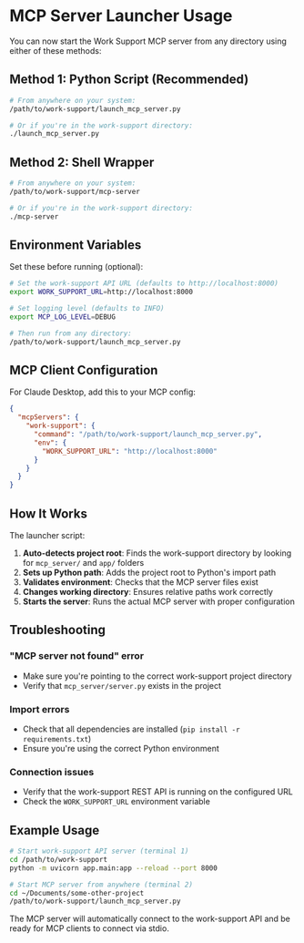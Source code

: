 # MCP Server Launcher Usage

You can now start the Work Support MCP server from any directory using either of these methods:

## Method 1: Python Script (Recommended)

```bash
# From anywhere on your system:
/path/to/work-support/launch_mcp_server.py

# Or if you're in the work-support directory:
./launch_mcp_server.py
```

## Method 2: Shell Wrapper

```bash
# From anywhere on your system:
/path/to/work-support/mcp-server

# Or if you're in the work-support directory:
./mcp-server
```

## Environment Variables

Set these before running (optional):

```bash
# Set the work-support API URL (defaults to http://localhost:8000)
export WORK_SUPPORT_URL=http://localhost:8000

# Set logging level (defaults to INFO)
export MCP_LOG_LEVEL=DEBUG

# Then run from any directory:
/path/to/work-support/launch_mcp_server.py
```

## MCP Client Configuration

For Claude Desktop, add this to your MCP config:

```json
{
  "mcpServers": {
    "work-support": {
      "command": "/path/to/work-support/launch_mcp_server.py",
      "env": {
        "WORK_SUPPORT_URL": "http://localhost:8000"
      }
    }
  }
}
```

## How It Works

The launcher script:
1. **Auto-detects project root**: Finds the work-support directory by looking for `mcp_server/` and `app/` folders
2. **Sets up Python path**: Adds the project root to Python's import path
3. **Validates environment**: Checks that the MCP server files exist
4. **Changes working directory**: Ensures relative paths work correctly
5. **Starts the server**: Runs the actual MCP server with proper configuration

## Troubleshooting

### "MCP server not found" error
- Make sure you're pointing to the correct work-support project directory
- Verify that `mcp_server/server.py` exists in the project

### Import errors
- Check that all dependencies are installed (`pip install -r requirements.txt`)
- Ensure you're using the correct Python environment

### Connection issues
- Verify that the work-support REST API is running on the configured URL
- Check the `WORK_SUPPORT_URL` environment variable

## Example Usage

```bash
# Start work-support API server (terminal 1)
cd /path/to/work-support
python -m uvicorn app.main:app --reload --port 8000

# Start MCP server from anywhere (terminal 2)
cd ~/Documents/some-other-project
/path/to/work-support/launch_mcp_server.py
```

The MCP server will automatically connect to the work-support API and be ready for MCP clients to connect via stdio. 